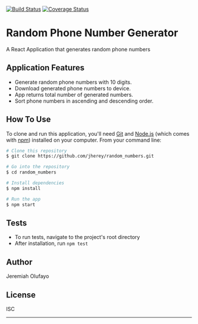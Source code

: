 [![Build Status](https://travis-ci.org/jherey/random_numbers.svg?branch=develop)](https://travis-ci.org/jherey/random_numbers)
[![Coverage Status](https://coveralls.io/repos/github/jherey/random_numbers/badge.svg?branch=develop)](https://coveralls.io/github/jherey/random_numbers?branch=develop)

# Random Phone Number Generator

A React Application that generates random phone numbers

## Application Features

* Generate random phone numbers with 10 digits.
* Download generated phone numbers to device.
* App returns total number of generated numbers.
* Sort phone numbers in ascending and descending order.

## How To Use

To clone and run this application, you'll need [Git](https://git-scm.com) and [Node.js](https://nodejs.org/en/download/) (which comes with [npm](http://npmjs.com)) installed on your computer. From your command line:

```bash
# Clone this repository
$ git clone https://github.com/jherey/random_numbers.git

# Go into the repository
$ cd random_numbers

# Install dependencies
$ npm install

# Run the app
$ npm start
```

## Tests

* To run tests, navigate to the project's root directory
* After installation, run `npm test`

## Author

Jeremiah Olufayo


## License

ISC

---
